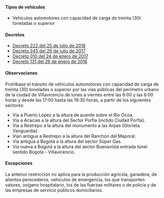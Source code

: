 #### Tipos de vehículos

- Vehículos automotores con capacidad de carga de treinta (30) toneladas o superior

#### Decretos

- [Decreto 222 del 25 de julio de 2018](/villavicencio/decreto-222-del-25-de-julio-de-2018.pdf)
- [Decreto 245 del 26 de julio de 2017](/villavicencio/decreto-245-del-26-de-julio-de-2017.pdf)
- [Decreto 010 del 24 de enero de 2017](/villavicencio/decreto-010-del-24-de-enero-de-2017.pdf)
- [Decreto 131 del 26 de enero de 2016](/villavicencio/decreto-131-del-26-de-enero-de-2016.pdf)

#### Observaciones

Prohíbase el tránsito de vehículos automotores con capacidad de carga de treinta (30) toneladas o superior por las vías públicas del perímetro urbano de la ciudad de Villavicencio de lunes a viernes entre las 6:00 y las 8:00 horas y desde las 17:00 hasta las 19:30 horas, a partir de los siguientes sectores:

- Vía a Puerto López a la altura de puente sobre el Rio Ocoa.
- Vía a Acacias a la altura del Sector Porfía (inclido Ciudad Porfía).
- Vía a Restrepo a la altura del monumento a las Arpas (Glorieta Vanguardia).
- Vían antigua a Restrepo a la altura del Ranchón del Maporal.
- Vía antigua a Bogotá a la altura del sector Súper Gas.
- Vía nueva a Bogotá a la altura del sector Buenavista entrada túnel sentido Bogotá - Villavicencio.

#### Excepciones

La anterior restricción no aplica para la producción agrícola, ganadera, de alientos perecederos, vehículos de emergencia, los que transporten valores, oxígeno hospitalario, los de las fuerzas militares o de policía y de las empresas de servicio públicos domiciliarios.
